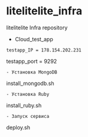 # litelitelite_infra
litelitelite Infra repository

- Cloud_test_app

```
testapp_IP = 178.154.202.231
```
testapp_port = 9292
```
- Установка MongoDB
```
install_mongodb.sh
```
- Установка Ruby
```
install_ruby.sh
```
- Запуск сервиса
```
deploy.sh
```
